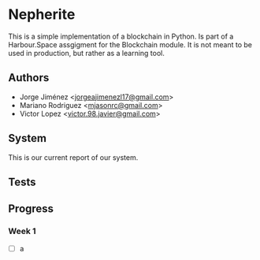 # Nepherite

This is a simple implementation of a blockchain in Python. 
Is part of a Harbour.Space assgigment for the Blockchain module.
It is not meant to be used in production, but rather as a learning tool.

## Authors

- Jorge Jiménez <<jorgeajimenezl17@gmail.com>>
- Mariano Rodriguez <<mjasonrc@gmail.com>>
- Victor Lopez <<victor.98.javier@gmail.com>>

## System

This is our current report of our system.

###

## Tests

## Progress

### Week 1

- [ ] a
